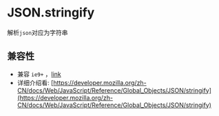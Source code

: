 # JSON.stringify

解析`json`对应为字符串

## 兼容性

* 兼容 `ie9+` ，[link](http://kangax.github.io/compat-table/es5/#test-JSON)
* 详细介绍看: [https://developer.mozilla.org/zh-CN/docs/Web/JavaScript/Reference/Global_Objects/JSON/stringify](https://developer.mozilla.org/zh-CN/docs/Web/JavaScript/Reference/Global_Objects/JSON/stringify)